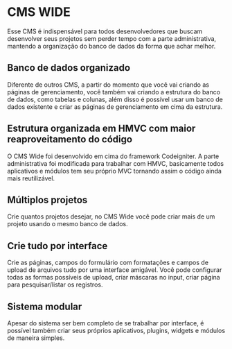 # CMS WIDE
Esse CMS é indispensável para todos desenvolvedores que buscam desenvolver seus projetos sem perder tempo com a parte administrativa, mantendo a organização do banco de dados da forma que achar melhor.

## Banco de dados organizado
Diferente de outros CMS, a partir do momento que você vai criando as páginas de gerenciamento, você também vai criando a estrutura do banco de dados, como tabelas e colunas, além disso é possível usar um banco de dados existente e criar as páginas de gerenciamento em cima da estrutura.

## Estrutura organizada em HMVC com maior reaproveitamento do código
O CMS Wide foi desenvolvido em cima do framework Codeigniter. A parte administrativa foi modificada para trabalhar com HMVC, basicamente todos aplicativos e módulos tem seu próprio MVC tornando assim o código ainda mais reutilizável.

## Múltiplos projetos
Crie quantos projetos desejar, no CMS Wide você pode criar mais de um projeto usando o mesmo banco de dados.

## Crie tudo por interface
Crie as páginas, campos do formulário com formatações e campos de upload de arquivos tudo por uma interface amigável. Você pode configurar todas as formas possíveis de upload, criar máscaras no input, criar página para pesquisar/listar os registros.

## Sistema modular
Apesar do sistema ser bem completo de se trabalhar por interface, é possível também criar seus próprios aplicativos, plugins, widgets e módulos de maneira simples.
